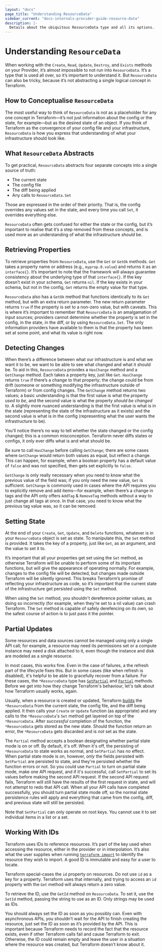 ```yaml
---
layout: "docs"
page_title: "Understanding ResourceData"
sidebar_current: "docs-internals-provider-guide-resource-data"
description: |-
  Details about the ubiquitous ResourceData type and all its options.
---
```


# Understanding `ResourceData`

When working with the `Create`, `Read`, `Update`, `Destroy`, and `Exists`
methods on your Provider, it’s almost impossible to not run into
`ResourceData`. It’s a type that is used all over, so it’s important to
understand it. But `ResourceData` can also be tricky, because it’s not
abstracting a single logical concept in Terraform.

## How to Conceptualise `ResourceData`

The most useful way to think of `ResourceData` is not as a placeholder for any
one concept in Terraform—it’s not just information about the config or the
state, for example—but as the desired state of an object. If you think of
Terraform as the convergence of your config file and your infrastructure,
`ResourceData` is how you express  that understanding of what your
infrastructure should look like.

## What `ResourceData` Abstracts

To get practical, `ResourceData` abstracts four separate concepts into a single
source of truth:

* The current state
* The config file
* The diff being applied
* Any calls to `ResourceData.Set`

Those are expressed in the order of their priority. That is, the config
overrides any values set in the state, and every time you call `Set`, it
overrides everything else.

`ResourceData` often gets confused for either the state or the config, but it’s
important to realise that it’s a step removed from these concepts, and is used
more as an understanding of what the infrastructure _should_ be.

## Retrieving Properties

To retrieve properties from `ResourceData`, use the `Get` or `GetOk` methods.
`Get` takes a property name or address (e.g., `myprop.0.value`) and returns it
as an `interface{}`. It’s important to note that the framework will always
guarantee consistency about the underlying type of that `interface{}`. If the
key doesn’t exist in your schema, `Get` returns `nil`. If the key exists in
your schema, but not in the config, `Get` returns the empty value for that
type.

`ResourceData` also has a `GetOk` method that functions identically to its
`Get` method, but with an extra return parameter. The new return parameter
returns `true` if the property is set to a non-zero value, but with caveats.
This is where it’s important to remember that `ResourceData` is an amalgamation
of input sources; providers cannot determine whether the property is set in the
config, in the state, in the diff, or by using `ResourceData.Set`. The only
information providers have available to them is that the property has been set
at some point, and what its value is right now.

## Detecting Changes

When there’s a difference between what our infrastructure is and what we want
it to be, we want to be able to see what changed and what it should be. To aid
in this, `ResourceData` provides a `HasChange` method and a `GetChange` method.
Each takes a property key, just like `Get`. `HasChange` returns `true` if
there’s a change to that property; the change could be from drift (someone or
something modifying the infrastructure outside of Terraform) or from config
changes. The `GetChange` method returns two values; a basic understanding is
that the first value is what the property _used to be_, and the second value is
what the property _should be changed to_.  A slightly more nuanced
understanding is that the first value is what is in the state (representing the
state of the infrastructure as it exists) and the second value is what is in
the config (representing what the user wants the infrastructure to be).

You’ll notice there’s no way to tell whether the state changed or the config
changed; this is a common misconception. Terraform never diffs states or
configs, it only ever diffs what is and what should be.

Be sure to call `HasChange` before calling `GetChange`; there are some cases
where `GetChange` would return both values as equal, but reflect a change. This
can happen, for example, when a boolean property has a default value of `false`
and was not specified, then gets set explicitly to `false`.

`GetChange` is only really necessary when you need to know what the previous
value of the field was; if you only need the new value, `Get` is sufficient.
`GetChange` is commonly used in cases where the API requires you to explicitly
remove and add items—for example, when there’s a change in tags and the API
only offers `AddTag` & `RemoveTag` methods without a way to just change all
tags at once. In that case, you need to know what the previous tag value was,
so it can be removed.

## Setting State

At the end of your `Create`, `Get`, `Update`, and `Delete` functions, whatever
is in your `ResourceData` object is set as state. To manipulate this, the `Set`
method is provided. It takes the key of a property, just like `Get`, as an
argument, and the value to set it to.

It’s important that all your properties get set using the `Set` method, as
otherwise Terraform will be unable to perform some of its important functions,
but will give the appearance of operating normally. For example, changes to the
config file will be detected, but changes made outside Terraform will be
silently ignored. This breaks Terraform’s promise of reflecting your
infrastructure as code, so it’s important that the current state of the
infrastructure get persisted using the `Set` method.

When using the `Set` method, you shouldn't dereference pointer values, as doing
so incorrectly (for example, when they're set to a nil value) can crash
Terraform. The `Set` method is capable of safely derefencing on its own, so the
safest course of action is to just pass it the pointer.

## Partial Updates

Some resources and data sources cannot be managed using only a single API call;
for example, a resource may need its permissions set or a compute instance may
need a disk attached to it, even though the instance and disk are modeled as a
single resource.

In most cases, this works fine. Even in the case of failures, a the refresh
part of the lifecycle fixes this. But in some cases (like when refresh is
disabled), it's helpful to be able to gracefully recover from a failure. For
these cases, the `*ResourceData` type has
[`SetPartial`](https://godoc.org/github.com/hashicorp/terraform/helper/schema#ResourceData.SetPartial)
and
[`Partial`](https://godoc.org/github.com/hashicorp/terraform/helper/schema#ResourceData.Partial)
methods. Before we get into how they change Terraform's behaviour, let's talk
about how Terraform usually works, again.

Usually, when a resource is created or updated, Terraform
[builds](#what-resourcedata-abstracts) the `*ResourceData` from the current
state, the config file, and the diff being applied. It then calls your `Create`
or `Update` function (as appropriate) and any calls to the `*ResourceData`'s
`Set` method get layered on top of the `*ResourceData`. After _successful_
completion of the function, the `*ResourceData` gets stored as the new state.
Should the function return an error, the `*ResourceData` gets discarded and is
_not_ set as the state.

The `Partial` method accepts a boolean designating whether partial state mode
is on or off. By default, it's off. When it's off, the persisting of
`*ResourceData` to state works as normal, and `SetPartial` has no effect. When
partial state mode is on, however, _only_ the fields persisted with
`SetPartial` are persisted to state, and they're persisted whether the function
errors or not. So you could use `Partial` to turn on partial state mode, make
one API request, and if it's successful, call `SetPartial` to set its values
before making the second API request. If the second API request fails,
Terraform will still have the results of the first request in state, and will
not attempt to redo that API call. When all your API calls have completed
successfully, you should turn partial state mode off, so the normal state
persistence rules will apply and everything that came from the config, diff,
and previous state will still be persisted.

Note that `SetPartial` can only operate on root keys. You cannot use it to set
individual items in a list or a set.

## Working With IDs

Terraform uses IDs to reference resources. It’s part of the key used when
accessing the resource, either in the provider or in interpolation. It’s also
what the user supplies when running [`terraform
import`](/docs/import/index.html) to identify the resource they wish to import.
A good ID is immutable and easy for a user to locate.

Terraform special-cases the `id` property on resources. Do not use `id` as a
key for a property. Terraform uses that internally, and trying to access an
`id` property with the `Get` method will always return a zero value.

To retrieve the ID, use the `GetId` method on `ResourceData`. To set it, use
the `SetId` method, passing the string to use as an ID. Only strings may be
used as IDs.

You should always set the ID as soon as you possibly can. Even with
asynchronous APIs, you shouldn’t wait for the API to finish creating the
resource, just set the ID as soon as it’s provided by the API. This is
important because Terraform needs to record the fact that the resource exists,
even if other Terraform calls fail and cause Terraform to exit. Otherwise, the
ID could remain empty and leave the user in a situation where the resource was
created, but Terraform doesn’t know about it.
